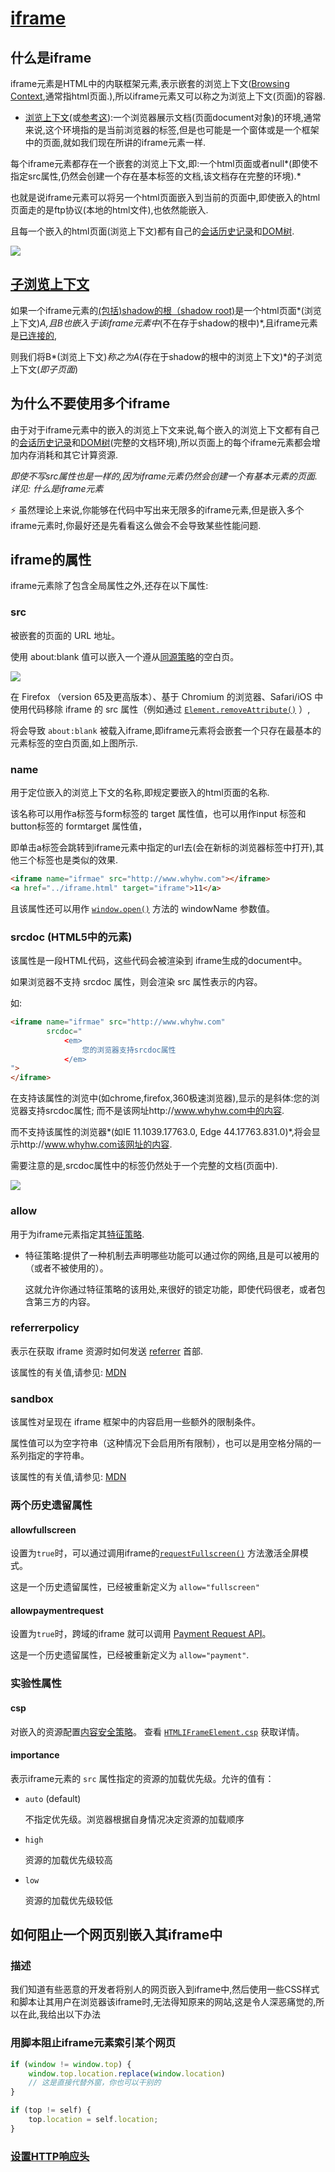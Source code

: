# [iframe](https://developer.mozilla.org/zh-CN/docs/Web/HTML/Element/iframe#%E5%AE%9A%E4%BD%8D%E5%92%8C%E7%BC%A9%E6%94%BE)

## 什么是iframe

iframe元素是HTML中的内联框架元素,表示嵌套的浏览上下文([Browsing Context](https://developer.mozilla.org/zh-TW/docs/Glossary/Browsing_context),通常指html页面.),所以iframe元素又可以称之为浏览上下文(页面)的容器.

- [浏览上下文](https://www.w3.org/html/ig/zh/wiki/HTML5/browsers)(或[参考这](https://developer.mozilla.org/zh-TW/docs/Glossary/Browsing_context)):一个浏览器展示文档(页面document对象)的环境,通常来说,这个环境指的是当前浏览器的标签,但是也可能是一个窗体或是一个框架中的页面,就如我们现在所讲的iframe元素一样.

每个iframe元素都存在一个嵌套的浏览上下文,即:一个html页面或者null*(即使不指定src属性,仍然会创建一个存在基本标签的文档,该文档存在完整的环境).*

也就是说iframe元素可以将另一个html页面嵌入到当前的页面中,即使嵌入的html页面走的是ftp协议(本地的html文件),也依然能嵌入.

且每一个嵌入的html页面(浏览上下文)都有自己的[会话历史记录](https://developer.mozilla.org/zh-CN/docs/Web/API/History)和[DOM树](https://developer.mozilla.org/en-US/docs/Web/API/Document_object_model/Using_the_W3C_DOM_Level_1_Core).

![](/picture/iframe.png)

## **[子浏览上下文](https://whatwg-cn.github.io/html/multipage/browsers.html#%E5%B5%8C%E5%A5%97%E6%B5%8F%E8%A7%88%E4%B8%8A%E4%B8%8B%E6%96%87)**

如果一个iframe元素的[(包括)shadow的根（shadow root)](https://dom.spec.whatwg.org/#concept-shadow-including-root)是一个html页面*(浏览上下文)*A,且B也嵌入于该iframe元素中*(不在存于shadow的根中)*,且iframe元素是[已连接的](https://dom.spec.whatwg.org/#connected),

则我们将B*(浏览上下文)*称之为A*(存在于shadow的根中的浏览上下文)*的子浏览上下文(*即子页面*)

## 为什么不要使用多个iframe

由于对于iframe元素中的嵌入的浏览上下文来说,每个嵌入的浏览上下文都有自己的[会话历史记录](https://developer.mozilla.org/zh-CN/docs/Web/API/History)和[DOM树](https://developer.mozilla.org/zh-CN/docs/Web/API/Document_Object_Model/Using_the_W3C_DOM_Level_1_Core)(完整的文档环境),所以页面上的每个iframe元素都会增加内存消耗和其它计算资源.

*即使不写src属性也是一样的,因为iframe元素仍然会创建一个有基本元素的页面.详见: 什么是iframe元素*

:zap: 虽然理论上来说,你能够在代码中写出来无限多的iframe元素,但是嵌入多个iframe元素时,你最好还是先看看这么做会不会导致某些性能问题.

## iframe的属性

iframe元素除了包含全局属性之外,还存在以下属性:

### src

被嵌套的页面的 URL 地址。

使用 about:blank 值可以嵌入一个遵从[同源策略](https://developer.mozilla.org/zh-CN/docs/Web/Security/Same-origin_policy)的空白页。

![](/picture/空白页ablout-black.png)

在 Firefox （version 65及更高版本）、基于 Chromium 的浏览器、Safari/iOS 中使用代码移除 iframe 的 src 属性（例如通过 [`Element.removeAttribute()`](https://developer.mozilla.org/zh-CN/docs/Web/API/Element/removeAttribute) ）,

将会导致 `about:blank` 被载入iframe,即iframe元素将会嵌套一个只存在最基本的元素标签的空白页面,如上图所示.

### name

用于定位嵌入的浏览上下文的名称,即规定要嵌入的html页面的名称.

该名称可以用作a标签与form标签的 target 属性值，也可以用作input 标签和 button标签的 formtarget 属性值，

即单击a标签会跳转到iframe元素中指定的url去(会在新标的浏览器标签中打开),其他三个标签也是类似的效果.

```html
<iframe name="ifrmae" src="http://www.whyhw.com"></iframe>
<a href="../iframe.html" target="iframe">11</a>
```

且该属性还可以用作 [`window.open()`](https://developer.mozilla.org/zh-CN/docs/Web/API/Window/open) 方法的 windowName 参数值。

### srcdoc (HTML5中的元素)

该属性是一段HTML代码，这些代码会被渲染到 iframe生成的document中。

如果浏览器不支持 srcdoc 属性，则会渲染 src 属性表示的内容。

如:

```html
<iframe name="ifrmae" src="http://www.whyhw.com" 
        srcdoc="
        	<em>
            	您的浏览器支持srcdoc属性
        	</em>
">
</iframe>
```

在支持该属性的浏览中(如chrome,firefox,360极速浏览器),显示的是斜体:您的浏览器支持srcdoc属性; 而不是该网址http://www.whyhw.com中的内容.

而不支持该属性的浏览器*(如IE 11.1039.17763.0, Edge 44.17763.831.0)*,将会显示http://www.whyhw.com该网址的内容.

需要注意的是,srcdoc属性中的标签仍然处于一个完整的文档(页面中).

![](/picture/srcdoc.png)



### allow

用于为iframe元素指定其[特征策略](https://developer.mozilla.org/zh-CN/docs/Web/HTTP/策略特征).

- 特征策略:提供了一种机制去声明哪些功能可以通过你的网络,且是可以被用的（或者不被使用的）。

  这就允许你通过特征策略的该用处,来很好的锁定功能，即使代码很老，或者包含第三方的内容。



### referrerpolicy

表示在获取 iframe 资源时如何发送 [referrer](https://developer.mozilla.org/en-US/docs/Web/API/Document/referrer) 首部.

该属性的有关值,请参见: [MDN](https://developer.mozilla.org/zh-CN/docs/Web/HTML/Element/iframe)

### sandbox

该属性对呈现在 iframe 框架中的内容启用一些额外的限制条件。

属性值可以为空字符串（这种情况下会启用所有限制），也可以是用空格分隔的一系列指定的字符串。

该属性的有关值,请参见: [MDN](https://developer.mozilla.org/zh-CN/docs/Web/HTML/Element/iframe)

### 两个历史遗留属性

#### allowfullscreen

设置为`true`时，可以通过调用iframe的[`requestFullscreen()`](https://developer.mozilla.org/zh-CN/docs/Web/API/Element/requestFullscreen) 方法激活全屏模式。

这是一个历史遗留属性，已经被重新定义为 `allow="fullscreen"`

#### allowpaymentrequest

设置为`true`时，跨域的iframe 就可以调用 [Payment Request API](https://developer.mozilla.org/en-US/docs/Web/API/Payment_Request_API)。

这是一个历史遗留属性，已经被重新定义为 `allow="payment"`.

### 实验性属性

#### csp

对嵌入的资源配置[内容安全策略](https://developer.mozilla.org/zh-CN/docs/Web/HTTP/CSP)。 查看 [`HTMLIFrameElement.csp`](https://developer.mozilla.org/zh-CN/docs/Web/API/HTMLIFrameElement/csp) 获取详情。

#### importance 

表示iframe元素的 `src` 属性指定的资源的加载优先级。允许的值有：

- `auto` (default)

  不指定优先级。浏览器根据自身情况决定资源的加载顺序

- `high`

  资源的加载优先级较高

- `low`

  资源的加载优先级较低

## 如何阻止一个网页别嵌入其iframe中

### 描述

我们知道有些恶意的开发者将别人的网页嵌入到iframe中,然后使用一些CSS样式和脚本让其用户在浏览器该iframe时,无法得知原来的网站,这是令人深恶痛觉的,所以在此,我给出以下办法

### 用脚本阻止iframe元素索引某个网页

```js
if (window != window.top) {
    window.top.location.replace(window.location)
    // 这是直接代替外窗，你也可以干别的
}
```

```js
if (top != self) {
    top.location = self.location;
}
```

### [设置HTTP响应头](https://developer.mozilla.org/zh-CN/docs/Web/HTTP/X-Frame-Options)	



